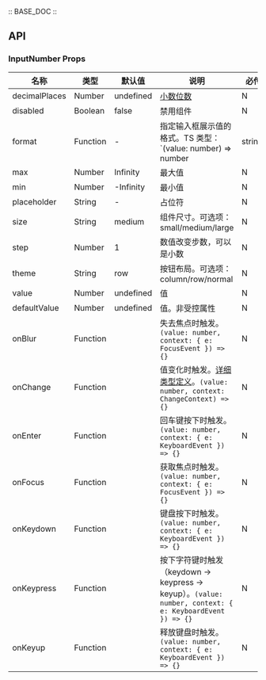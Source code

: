 :: BASE_DOC ::

## API
### InputNumber Props

名称 | 类型 | 默认值 | 说明 | 必传
-- | -- | -- | -- | --
decimalPlaces | Number | undefined | [小数位数](https://en.wiktionary.org/wiki/decimal_place) | N
disabled | Boolean | false | 禁用组件 | N
format | Function | - | 指定输入框展示值的格式。TS 类型：`(value: number) => number | string` | N
max | Number | Infinity | 最大值 | N
min | Number | -Infinity | 最小值 | N
placeholder | String | - | 占位符 | N
size | String | medium | 组件尺寸。可选项：small/medium/large | N
step | Number | 1 | 数值改变步数，可以是小数 | N
theme | String | row | 按钮布局。可选项：column/row/normal | N
value | Number | undefined | 值 | N
defaultValue | Number | undefined | 值。非受控属性 | N
onBlur | Function |  | 失去焦点时触发。`(value: number, context: { e: FocusEvent }) => {}` | N
onChange | Function |  | 值变化时触发。[详细类型定义](https://github.com/Tencent/tdesign-react/blob/develop/src/input-number/type.ts)。`(value: number, context: ChangeContext) => {}` | N
onEnter | Function |  | 回车键按下时触发。`(value: number, context: { e: KeyboardEvent }) => {}` | N
onFocus | Function |  | 获取焦点时触发。`(value: number, context: { e: FocusEvent }) => {}` | N
onKeydown | Function |  | 键盘按下时触发。`(value: number, context: { e: KeyboardEvent }) => {}` | N
onKeypress | Function |  | 按下字符键时触发（keydown -> keypress -> keyup）。`(value: number, context: { e: KeyboardEvent }) => {}` | N
onKeyup | Function |  | 释放键盘时触发。`(value: number, context: { e: KeyboardEvent }) => {}` | N
